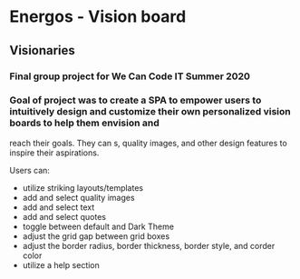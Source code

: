 # Energos - Vision board
## Visionaries

### Final group project for We Can Code IT Summer 2020

### Goal of project was to create a SPA to empower users to intuitively design and customize their own personalized vision boards to help them envision and 
reach their goals. They can s, quality images, and other design features to inspire their aspirations.

Users can:

- utilize striking layouts/templates
- add and select quality images
- add and select text
- add and select quotes
- toggle between default and Dark Theme
- adjust the grid gap between grid boxes
- adjust the border radius, border thickness, border style, and corder color
- utilize a help section
